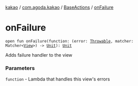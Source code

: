 [kakao](../../index.md) / [com.agoda.kakao](../index.md) / [BaseActions](index.md) / [onFailure](./on-failure.md)

# onFailure

`open fun onFailure(function: (error: `[`Throwable`](https://kotlinlang.org/api/latest/jvm/stdlib/kotlin/-throwable/index.html)`, matcher: Matcher<`[`View`](https://developer.android.com/reference/android/view/View.html)`>) -> `[`Unit`](https://kotlinlang.org/api/latest/jvm/stdlib/kotlin/-unit/index.html)`): `[`Unit`](https://kotlinlang.org/api/latest/jvm/stdlib/kotlin/-unit/index.html)

Adds failure handler to the view

### Parameters

`function` - Lambda that handles this view's errors